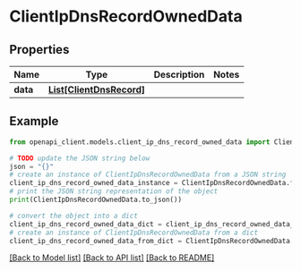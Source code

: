 # ClientIpDnsRecordOwnedData


## Properties

Name | Type | Description | Notes
------------ | ------------- | ------------- | -------------
**data** | [**List[ClientDnsRecord]**](ClientDnsRecord.md) |  | 

## Example

```python
from openapi_client.models.client_ip_dns_record_owned_data import ClientIpDnsRecordOwnedData

# TODO update the JSON string below
json = "{}"
# create an instance of ClientIpDnsRecordOwnedData from a JSON string
client_ip_dns_record_owned_data_instance = ClientIpDnsRecordOwnedData.from_json(json)
# print the JSON string representation of the object
print(ClientIpDnsRecordOwnedData.to_json())

# convert the object into a dict
client_ip_dns_record_owned_data_dict = client_ip_dns_record_owned_data_instance.to_dict()
# create an instance of ClientIpDnsRecordOwnedData from a dict
client_ip_dns_record_owned_data_from_dict = ClientIpDnsRecordOwnedData.from_dict(client_ip_dns_record_owned_data_dict)
```
[[Back to Model list]](../README.md#documentation-for-models) [[Back to API list]](../README.md#documentation-for-api-endpoints) [[Back to README]](../README.md)


